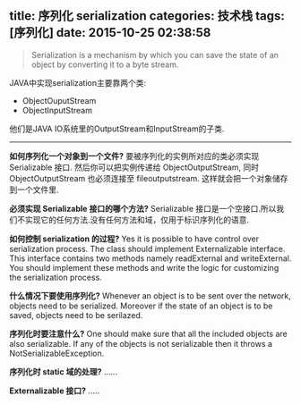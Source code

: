 title: 序列化 serialization
categories: 技术栈
tags: [序列化]
date: 2015-10-25 02:38:58
---
> Serialization is a mechanism by which you can save the state of an
> object by converting it to a byte stream.

JAVA中实现serialization主要靠两个类:

 - ObjectOuputStream
 - ObjectInputStream

他们是JAVA IO系统里的OutputStream和InputStream的子类.


----------
**如何序列化一个对象到一个文件?**
要被序列化的实例所对应的类必须实现 Serializable 接口. 然后你可以把实例传递给 ObjectOutputStream, 同时 ObjectOutputStream 也必须连接至 fileoutputstream. 这样就会把一个对象储存到一个文件里.

**必须实现 Serializable 接口的哪个方法?**
Serializable 接口是一个空接口.所以我们不实现它的任何方法.没有任何方法和域，仅用于标识序列化的语意.

**如何控制 serialization 的过程?**
Yes it is possible to have control over serialization process. The class should implement Externalizable interface. This interface contains two methods namely readExternal and writeExternal. You should implement these methods and write the logic for customizing the serialization process.

**什么情况下要使用序列化?**
Whenever an object is to be sent over the network, objects need to be serialized. Moreover if the state of an object is to be saved, objects need to be serilazed.

**序列化时要注意什么?**
One should make sure that all the included objects are also serializable. If any of the objects is not serializable then it throws a NotSerializableException.

**序列化时 static 域的处理?**
......

**Externalizable 接口?**
.....
